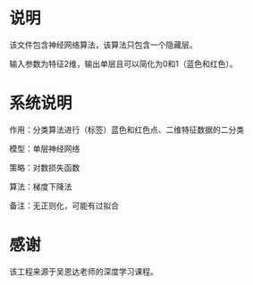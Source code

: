 # 说明
该文件包含神经网络算法，该算法只包含一个隐藏层。

输入参数为特征2维，输出单层且可以简化为0和1（蓝色和红色）。

# 系统说明

作用：分类算法进行（标签）蓝色和红色点、二维特征数据的二分类

模型：单层神经网络

策略：对数损失函数

算法：梯度下降法

备注：无正则化，可能有过拟合

# 感谢
该工程来源于吴恩达老师的深度学习课程。